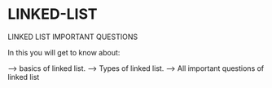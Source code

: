 # LINKED-LIST
LINKED LIST IMPORTANT QUESTIONS

In this you will get to know about:

--> basics of linked list.
--> Types of linked list.
--> All important questions of linked list
